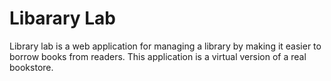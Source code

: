 # Libarary Lab
Library lab is a web application for managing a library by making it easier to borrow books from readers. This application is a virtual version of a real bookstore.

